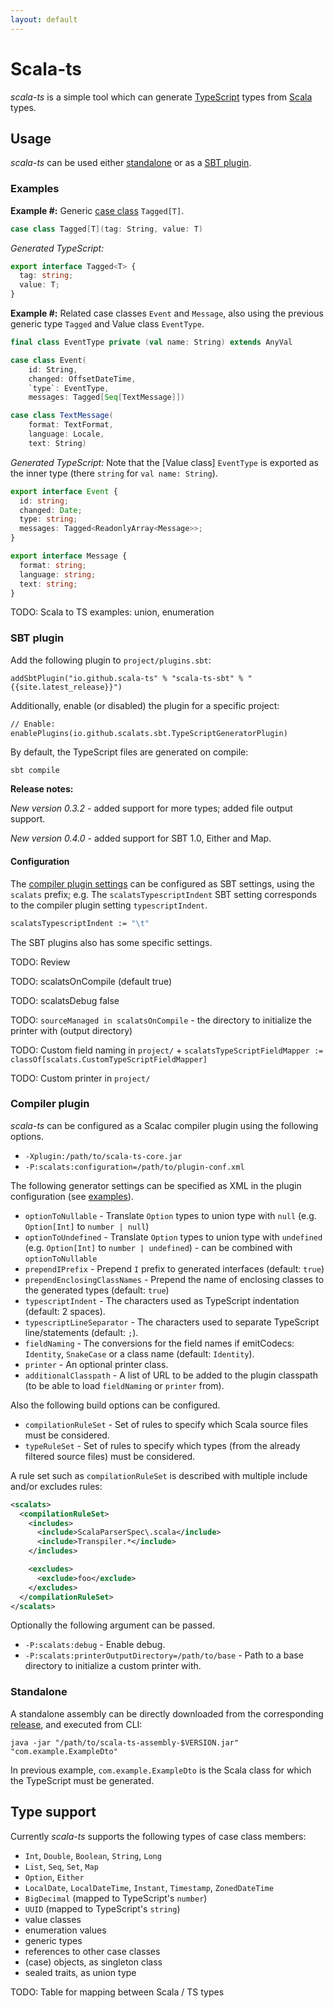 ```yaml
---
layout: default
---
```


# Scala-ts

*scala-ts* is a simple tool which can generate [TypeScript](https://www.typescriptlang.org) types from [Scala](https://www.scala-lang.org/) types.

## Usage

*scala-ts* can be used either [standalone](#standalone) or as a [SBT plugin](#sbt-plugin).

### Examples

**Example #:** Generic [case class](https://docs.scala-lang.org/tour/case-classes.html) `Tagged[T]`.

```scala
case class Tagged[T](tag: String, value: T)
```

*Generated TypeScript:*

```typescript
export interface Tagged<T> {
  tag: string;
  value: T;
}
```

**Example #:** Related case classes `Event` and `Message`, also using the previous generic type `Tagged` and Value class `EventType`.

```scala
final class EventType private (val name: String) extends AnyVal

case class Event(
    id: String,
    changed: OffsetDateTime,
    `type`: EventType,
    messages: Tagged[Seq[TextMessage]])

case class TextMessage(
    format: TextFormat,
    language: Locale,
    text: String)
```

*Generated TypeScript:* Note that the [Value class] `EventType` is exported as the inner type (there `string` for `val name: String`).

```typescript
export interface Event {
  id: string;
  changed: Date;
  type: string;
  messages: Tagged<ReadonlyArray<Message>>;
}

export interface Message {
  format: string;
  language: string;
  text: string;
}
```

TODO: Scala to TS examples: union, enumeration

### SBT plugin

Add the following plugin to `project/plugins.sbt`:

    addSbtPlugin("io.github.scala-ts" % "scala-ts-sbt" % "{{site.latest_release}}")

Additionally, enable (or disabled) the plugin for a specific project:

```ocaml
// Enable:
enablePlugins(io.github.scalats.sbt.TypeScriptGeneratorPlugin)
```

By default, the TypeScript files are generated on compile:

    sbt compile

**Release notes:**

*New version 0.3.2* - added support for more types; added file output support.

*New version 0.4.0* - added support for SBT 1.0, Either and Map.

#### Configuration

The [compiler plugin settings](#compiler-plugin) can be configured as SBT settings, using the `scalats` prefix; e.g. The `scalatsTypescriptIndent` SBT setting corresponds to the compiler plugin setting `typescriptIndent`.

```ocaml
scalatsTypescriptIndent := "\t"
```

The SBT plugins also has some specific settings.

TODO: Review

TODO: scalatsOnCompile (default true)

TODO: scalatsDebug false

TODO: `sourceManaged in scalatsOnCompile` - the directory to initialize the printer with (output directory)

TODO: Custom field naming in `project/` + `scalatsTypeScriptFieldMapper := classOf[scalats.CustomTypeScriptFieldMapper]`

TODO: Custom printer in `project/`

### Compiler plugin

*scala-ts* can be configured as a Scalac compiler plugin using the following options.

- `-Xplugin:/path/to/scala-ts-core.jar`
- `-P:scalats:configuration=/path/to/plugin-conf.xml`

The following generator settings can be specified as XML in the plugin configuration (see [examples](../core/src/test/resources/plugin-conf.xml)).

- `optionToNullable` - Translate `Option` types to union type with `null` (e.g. `Option[Int]` to `number | null`)
- `optionToUndefined` - Translate `Option` types to union type with `undefined` (e.g. `Option[Int]` to `number | undefined`) - can be combined with `optionToNullable`
- `prependIPrefix` - Prepend `I` prefix to generated interfaces (default: `true`)
- `prependEnclosingClassNames` - Prepend the name of enclosing classes to the generated types (default: `true`)
- `typescriptIndent` - The characters used as TypeScript indentation (default: 2 spaces).
- `typescriptLineSeparator` - The characters used to separate TypeScript line/statements (default: `;`).
- `fieldNaming` - The conversions for the field names if emitCodecs: `Identity`, `SnakeCase` or a class name (default: `Identity`).
- `printer` - An optional printer class.
- `additionalClasspath` - A list of URL to be added to the plugin classpath (to be able to load `fieldNaming` or `printer` from).

Also the following build options can be configured.

- `compilationRuleSet` - Set of rules to specify which Scala source files must be considered.
- `typeRuleSet` - Set of rules to specify which types (from the already filtered source files) must be considered.

A rule set such as `compilationRuleSet` is described with multiple include and/or excludes rules:

```xml
<scalats>
  <compilationRuleSet>
    <includes>
      <include>ScalaParserSpec\.scala</include>
      <include>Transpiler.*</include>
    </includes>

    <excludes>
      <exclude>foo</exclude>
    </excludes>
  </compilationRuleSet>
</scalats>
```

Optionally the following argument can be passed.

- `-P:scalats:debug` - Enable debug.
- `-P:scalats:printerOutputDirectory=/path/to/base` - Path to a base directory to initialize a custom printer with.

### Standalone

A standalone assembly can be directly downloaded from the corresponding [release](https://github.com/scala-ts/scala-ts/releases), and executed from CLI:

    java -jar "/path/to/scala-ts-assembly-$VERSION.jar" "com.example.ExampleDto"

In previous example, `com.example.ExampleDto` is the Scala class for which the TypeScript must be generated.

## Type support

Currently *scala-ts* supports the following types of case class members:

- `Int`, `Double`, `Boolean`, `String`, `Long`
- `List`, `Seq`, `Set`, `Map`
- `Option`, `Either`
- `LocalDate`, `LocalDateTime`, `Instant`, `Timestamp`, `ZonedDateTime`
- `BigDecimal` (mapped to TypeScript's `number`)
- `UUID` (mapped to TypeScript's `string`)
- value classes
- enumeration values
- generic types
- references to other case classes
- (case) objects, as singleton class
- sealed traits, as union type

TODO: Table for mapping between Scala / TS types
